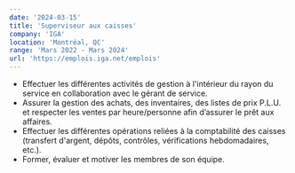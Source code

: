 ```yaml
---
date: '2024-03-15'
title: 'Superviseur aux caisses'
company: 'IGA'
location: 'Montréal, QC'
range: 'Mars 2022 - Mars 2024'
url: 'https://emplois.iga.net/emplois'
---
```


- Effectuer les différentes activités de gestion à l'intérieur du rayon du service en collaboration avec le gérant de service.
- Assurer la gestion des achats, des inventaires, des listes de prix P.L.U. et respecter les ventes par heure/personne afin d’assurer le prêt aux affaires.
- Effectuer les différentes opérations reliées à la comptabilité des caisses (transfert d'argent, dépôts, contrôles, vérifications hebdomadaires, etc.).
- Former, évaluer et motiver les membres de son équipe.
